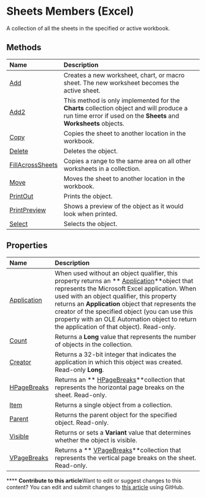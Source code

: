 
# Sheets Members (Excel)
A collection of all the sheets in the specified or active workbook.

## Methods



|**Name**|**Description**|
|:-----|:-----|
| [Add](db5de750-fd09-2b18-c52b-98d88eeb0ffc.md)|Creates a new worksheet, chart, or macro sheet. The new worksheet becomes the active sheet.|
| [Add2](f44b3ef1-8452-4e26-b91c-d24124fa5bc6.md)|This method is only implemented for the  **Charts** collection object and will produce a run time error if used on the **Sheets** and **Worksheets** objects.|
| [Copy](8cfee52e-dc0f-a54f-21ba-00a65ba2029c.md)|Copies the sheet to another location in the workbook.|
| [Delete](9b657a8e-d3fe-c8ec-6145-701442035a83.md)|Deletes the object.|
| [FillAcrossSheets](eee9b0a2-0727-dfc8-ea7b-d7c582466d5c.md)|Copies a range to the same area on all other worksheets in a collection.|
| [Move](8cfb8888-b676-15ba-47eb-9d3d4dae5416.md)|Moves the sheet to another location in the workbook.|
| [PrintOut](b8e11498-4a45-b0d4-9a81-779f924e4e7e.md)|Prints the object.|
| [PrintPreview](0e8c0e01-16e3-5d84-7b84-39049186fd7c.md)|Shows a preview of the object as it would look when printed.|
| [Select](f5a34995-2243-1588-149a-d693e9eae87f.md)|Selects the object.|

## Properties



|**Name**|**Description**|
|:-----|:-----|
| [Application](8c4a5270-0b4b-fd43-a685-f4cb36a887eb.md)|When used without an object qualifier, this property returns an  ** [Application](19b73597-5cf9-4f56-8227-b5211f657f6f.md)**object that represents the Microsoft Excel application. When used with an object qualifier, this property returns an  **Application** object that represents the creator of the specified object (you can use this property with an OLE Automation object to return the application of that object). Read-only.|
| [Count](0211fbdd-8a51-2cee-3695-c2e2ee5e56c8.md)|Returns a  **Long** value that represents the number of objects in the collection.|
| [Creator](55309f12-6967-96c9-29e6-b9ab65c95a6f.md)|Returns a 32-bit integer that indicates the application in which this object was created. Read-only  **Long**.|
| [HPageBreaks](5c7671c6-a00e-5183-db25-898509c7f8e8.md)|Returns an  ** [HPageBreaks](087106a7-ded7-d672-095d-98e7012fa440.md)**collection that represents the horizontal page breaks on the sheet. Read-only.|
| [Item](c0409baa-67df-745a-513b-8a162f051ce4.md)|Returns a single object from a collection.|
| [Parent](6dc641aa-b501-5934-cb64-be277af222c8.md)|Returns the parent object for the specified object. Read-only.|
| [Visible](a30627df-6535-6617-f8dc-6cca34435e8d.md)|Returns or sets a  **Variant** value that determines whether the object is visible.|
| [VPageBreaks](98de4186-6900-b53b-4d4d-91bb8131180f.md)|Returns a  ** [VPageBreaks](98de4186-6900-b53b-4d4d-91bb8131180f.md)**collection that represents the vertical page breaks on the sheet. Read-only.|

****   **Contribute to this article**Want to edit or suggest changes to this content? You can edit and submit changes to  [this article](https://github.com/jhershey00/VBA_Excel_Test/OpenXMLCon/articles/d630d25c-25cc-c866-a3d3-708246dc8b83.md) using GitHub.

